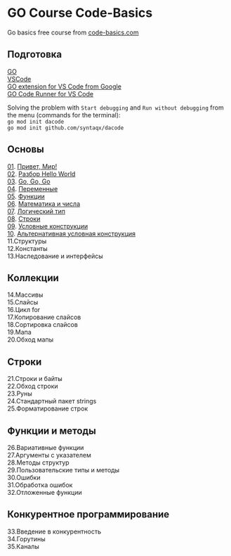 # GO Course Code-Basics  
Go basics free course from [code-basics.com]( https://code-basics.com/ru/languages/go)  

## Подготовка  

[GO](https://go.dev/)  
[VSCode](https://code.visualstudio.com/)  
[GO extension for VS Code from Google](https://marketplace.visualstudio.com/items?itemName=golang.Go)  
[GO Code Runner for VS Code](https://marketplace.visualstudio.com/items?itemName=formulahendry.code-runner)  

Solving the problem with `Start debugging` and `Run without debugging` from the menu (commands for the terminal):  
`go mod init dacode`  
`go mod init github.com/syntaqx/dacode`  

## Основы

[01](01/01.go). [Привет, Мир!](01/01.md)  
[02](02/02.go). [Разбор Hello World](02/02.md)  
[03](03/03.go). [Go, Go, Go](03/03.md)  
[04](04/04.go). [Переменные](04/04.md)  
[05](05/05.go). [Функции](05/05.md)  
[06](06/06.go). [Математика и числа](06/06.md)  
[07](07/07.go). [Логический тип](07/07.md)  
[08](08/08.go). [Строки](08/08.md)  
[09](09/09.go). [Условные конструкции](09/09.md)  
[10](10/10.go). [Альтернативная условная конструкция](10/10.md)  
11.Структуры  
12.Константы  
13.Наследование и интерфейсы  

## Коллекции  

14.Массивы  
15.Слайсы  
16.Цикл for  
17.Копирование слайсов  
18.Сортировка слайсов  
19.Мапа  
20.Обход мапы  

## Строки  

21.Строки и байты  
22.Обход строки  
23.Руны  
24.Стандартный пакет strings  
25.Форматирование строк  

## Функции и методы  

26.Вариативные функции  
27.Аргументы с указателем  
28.Методы структур  
29.Пользовательские типы и методы  
30.Ошибки  
31.Обработка ошибок  
32.Отложенные функции  

## Конкурентное программирование  

33.Введение в конкурентность  
34.Горутины  
35.Каналы  








